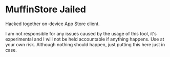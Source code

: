 # MuffinStore Jailed

Hacked together on-device App Store client.

I am not responsible for any issues caused by the usage of this tool, it's experimental and I will not be held accountable if anything happens. Use at your own risk. Although nothing should happen, just putting this here just in case.
